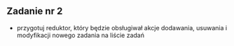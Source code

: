 ## Zadanie nr 2

- przygotuj reduktor, który będzie obsługiwał akcje dodawania, usuwania i modyfikacji nowego zadania na liście zadań

